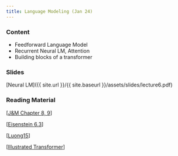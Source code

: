 ```yaml
---
title: Language Modeling (Jan 24)
---
```


### Content

* Feedforward Language Model
* Recurrent Neural LM, Attention
* Building blocks of a transformer 

### Slides
[Neural LM]({{ site.url }}/{{ site.baseurl }}/assets/slides/lecture6.pdf)

### Reading Material 
[[J&M Chapter 8, 9](https://web.stanford.edu/~jurafsky/slp3/)]

[[Eisenstein 6.3](https://github.com/jacobeisenstein/gt-nlp-class/blob/master/notes/eisenstein-nlp-notes.pdf)]

[[Luong15](https://arxiv.org/pdf/1508.04025.pdf)]

[[Illustrated Transformer](https://jalammar.github.io/illustrated-transformer/)]


